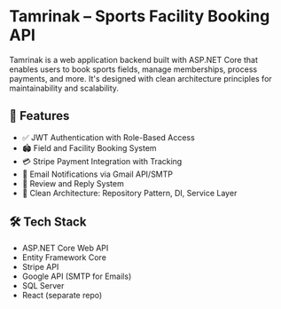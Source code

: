 # Tamrinak – Sports Facility Booking API

Tamrinak is a web application backend built with ASP.NET Core that enables users to book sports fields, manage memberships, process payments, and more. It's designed with clean architecture principles for maintainability and scalability.

## 🚀 Features

- ✅ JWT Authentication with Role-Based Access
- 🏟 Field and Facility Booking System
- 💳 Stripe Payment Integration with Tracking
- 📧 Email Notifications via Gmail API/SMTP
- 📝 Review and Reply System
- 🧱 Clean Architecture: Repository Pattern, DI, Service Layer

## 🛠 Tech Stack

- ASP.NET Core Web API
- Entity Framework Core
- Stripe API
- Google API (SMTP for Emails)
- SQL Server
- React (separate repo)

